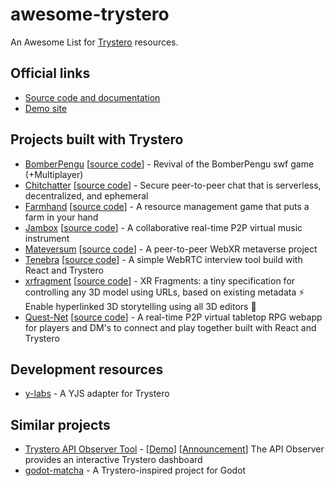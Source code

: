 # awesome-trystero

An Awesome List for [Trystero](https://github.com/dmotz/trystero) resources.

## Official links

- [Source code and documentation](https://github.com/dmotz/trystero)
- [Demo site](https://oxism.com/trystero/)

## Projects built with Trystero

<!-- Projects MUST be listed in alphabetical order -->

- [BomberPengu](https://freehuntx.github.io/bomberpengu/) [[source code](https://github.com/freehuntx/bomberpengu)] - Revival of the BomberPengu swf game (+Multiplayer) 
- [Chitchatter](https://chitchatter.im/) [[source code](https://github.com/jeremyckahn/chitchatter)] - Secure peer-to-peer chat that is serverless, decentralized, and ephemeral
- [Farmhand](https://www.farmhand.life/) [[source code](https://github.com/jeremyckahn/farmhand)] - A resource management game that puts a farm in your hand
- [Jambox](https://jambox.pages.dev/) [[source code](https://github.com/arslanastral/jambox)] - A collaborative real-time P2P virtual music instrument
- [Mateversum](https://expenses.github.io/mateversum-web/) [[source code](https://github.com/expenses/mateversum)] - A peer-to-peer WebXR metaverse project
- [Tenebra](https://code.riky.app/) [[source code](https://github.com/RikSteed/tenebra)] - A simple WebRTC interview tool build with React and Trystero
- [xrfragment](https://xrfragment.org/) [[source code](https://github.com/coderofsalvation/xrfragment)] - XR Fragments: a tiny specification for controlling any 3D model using URLs, based on existing metadata ⚡ Enable hyperlinked 3D storytelling using all 3D editors 💙
- [Quest-Net](https://quest-net.github.io/) [[source code](https://github.com/quest-net/quest-net-src)] - A real-time P2P virtual tabletop RPG webapp for players and DM's to connect and play together built with React and Trystero

## Development resources

<!-- Resources MUST be listed in alphabetical order -->

- [y-labs](https://github.com/WinstonFassett/y-labs/blob/0f943e77f514298f068bb98cd1703e4601fabc91/src/lib/yjs-trystero/y-trystero.js) - A YJS adapter for Trystero

## Similar projects

- [Trystero API Observer Tool](https://github.com/weolopez/api-observer) - [[Demo](https://weolopez.com/chat/api-observer/)] [[Announcement](https://github.com/dmotz/trystero/discussions/107)] The API Observer provides an interactive Trystero dashboard
- [godot-matcha](https://github.com/freehuntx/godot-matcha) - A Trystero-inspired project for Godot
